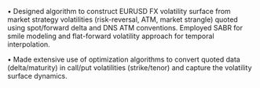 • Designed algorithm to construct EURUSD FX volatility surface from market strategy volatilities (risk-reversal, ATM, market strangle) quoted using spot/forward delta and DNS ATM conventions.
    Employed SABR for smile modeling and flat-forward volatility approach for temporal interpolation.
    
• Made extensive use of optimization algorithms to convert quoted data (delta/maturity) in call/put volatilities (strike/tenor) and capture the volatility surface dynamics.
